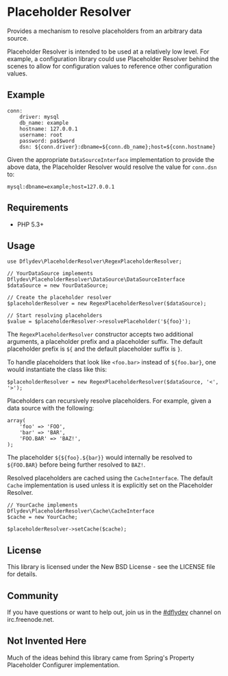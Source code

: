 Placeholder Resolver
====================

Provides a mechanism to resolve placeholders from an arbitrary data
source.

Placeholder Resolver is intended to be used at a relatively low level.
For example, a configuration library could use Placeholder Resolver
behind the scenes to allow for configuration values to reference
other configuration values.


Example
-------

    conn:
        driver: mysql
        db_name: example
        hostname: 127.0.0.1
        username: root
        password: pa$$word
        dsn: ${conn.driver}:dbname=${conn.db_name};host=${conn.hostname}

Given the appropriate `DataSourceInterface` implementation to provide
the above data, the Placeholder Resolver would resolve the value for
`conn.dsn` to:

    mysql:dbname=example;host=127.0.0.1


Requirements
------------

 * PHP 5.3+


Usage
-----

    use Dflydev\PlaceholderResolver\RegexPlaceholderResolver;
    
    // YourDataSource implements Dflydev\PlaceholderResolver\DataSource\DataSourceInterface
    $dataSource = new YourDataSource;

    // Create the placeholder resolver
    $placeholderResolver = new RegexPlaceholderResolver($dataSource);

    // Start resolving placeholders
    $value = $placeholderResolver->resolvePlaceholder('${foo}');

The `RegexPlaceholderResolver` constructor accepts two additional arguments,
a placeholder prefix and a placeholder suffix. The default placeholder
prefix is `${` and the default placeholder suffix is `}`.

To handle placeholders that look like `<foo.bar>` instead of `${foo.bar}`,
one would instantiate the class like this:

    $placeholderResolver = new RegexPlaceholderResolver($dataSource, '<', '>');

Placeholders can recursively resolve placeholders. For example, given a
data source with the following:

    array(
        'foo' => 'FOO',
        'bar' => 'BAR',
        'FOO.BAR' => 'BAZ!',
    );

The placeholder `${${foo}.${bar}}` would internally be resolved to
`${FOO.BAR}` before being further resolved to `BAZ!`.

Resolved placeholders are cached using the `CacheInterface`. The default
`Cache` implementation is used unless it is explicitly set on the
Placeholder Resolver.

    // YourCache implements Dflydev\PlaceholderResolver\Cache\CacheInterface
    $cache = new YourCache;
    
    $placeholderResolver->setCache($cache);


License
-------

This library is licensed under the New BSD License - see the LICENSE file
for details.


Community
---------

If you have questions or want to help out, join us in the
[#dflydev](irc://irc.freenode.net/#dflydev) channel on irc.freenode.net.


Not Invented Here
-----------------

Much of the ideas behind this library came from Spring's Property
Placeholder Configurer implementation.